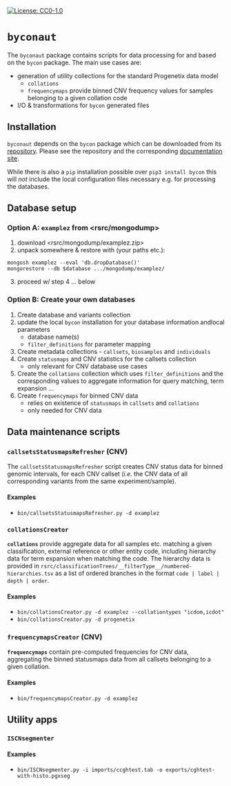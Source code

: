 [![License: CC0-1.0](https://img.shields.io/badge/License-CC0%201.0-lightgrey.svg)](http://creativecommons.org/publicdomain/zero/1.0/)

# `byconaut`

The `byconaut` package contains scripts for data processing for and based on the
`bycon` package. The main use cases are:

* generation of utility collections for the standard Progenetix data model
    - `collations`
    - `frequencymaps` provide binned CNV frequency values for samples belonging
      to a given collation code
* I/O & transformations for `bycon` generated files

## Installation

`byconaut` depends on the `bycon` package which can be downloaded from its
[repository](http://github.com/progenetix/bycon/). Please see the repository
and the corresponding [documentation site](http://bycon.progenetix.org).

While there is also a `pip` installation possible over `pip3 install bycon`
this will _not_ include the local configuration files necessary e.g. for
processing the databases.

## Database setup

### Option A: `examplez` from <rsrc/mongodump>

1. download <rsrc/mongodump/examplez.zip>
2. unpack somewhere & restore with (your paths etc.):
```
mongosh examplez --eval 'db.dropDatabase()'
mongorestore --db $database .../mongodump/examplez/
```
3. proceed w/ step 4 ... below

### Option B: Create your own databases

1. Create database and variants collection
2. update the local `bycon` installation for your database information andlocal parameters
    * database name(s)
    * `filter_definitions` for parameter mapping
3. Create metadata collections - `callsets`, `biosamples` and `individuals`
4. Create `statusmaps` and CNV statistics for the callsets collection
    * only relevant for CNV database use cases
5. Create the `collations` collection which uses `filter_definitions` and the
   corresponding values to aggregate information for query matching, term expansion ...
6. Create `frequencymaps` for binned CNV data
    * relies on existence of `statusmaps` in `callsets` and `collations`
    * only needed for CNV data

## Data maintenance scripts

### `callsetsStatusmapsRefresher` (CNV)

The `callsetsStatusmapsRefresher` script creates CNV status data for binned
genomic intervals, for each CNV callset (_i.e._ the CNV data of all corresponding
variants from the same experiment/sample).


#### Examples

* `bin/callsetsStatusmapsRefresher.py -d examplez`

### `collationsCreator`

**`collations`** provide aggregate data for all samples etc. matching a given
classification, external reference or other entity code, including hierarchy
data for term expansion when matching the code. The hierarchy data is provided
in `rsrc/classificationTrees/__filterType__/numbered-hierarchies.tsv` as a list
of ordered branches in the format `code | label | depth | order`.

#### Examples

* `bin/collationsCreator.py -d examplez --collationtypes "icdom,icdot"`
* `bin/collationsCreator.py -d progenetix`

### `frequencymapsCreator` (CNV)

**`frequencymaps`** contain pre-computed frequencies for CNV data, aggregating
the binned statusmaps data from all callsets belonging to a given collation.

#### Examples

* `bin/frequencymapsCreator.py -d examplez`

## Utility apps

### `ISCNsegmenter`

#### Examples

* `bin/ISCNsegmenter.py -i imports/ccghtest.tab -o exports/cghtest-with-histo.pgxseg`
